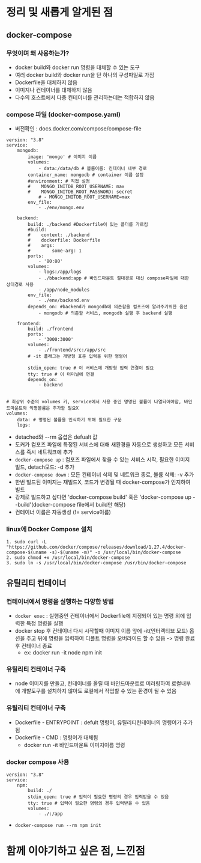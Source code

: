 # 정리 및 새롭게 알게된 점
## docker-compose
### 무엇이며 왜 사용하는가?
- docker build와 docker run 명령을 대체할 수 있는 도구
- 여러 docker build와 docker run을 단 하나의 구성파일로 가짐
- Dockerfile을 대체하지 않음
- 이미지나 컨테이너를 대체하지 않음
- 다수의 호스트에서 다중 컨테이너를 관리하는데는 적합하지 않음

### compose 파일 (docker-compose.yaml)
- 버전확인 : docs.docker.com/compose/compose-file
```docker
version: "3.8"
service:
    mongodb:
        image: 'mongo' # 이미지 이름
        volumes:
            - data:/data/db # 볼륨이름: 컨테이너 내부 경로
        container_name: mongodb # container 이름 설정
        #environment: # 직접 설정
        #    MONGO_INITDB_ROOT_USERNAME: max
        #    MONGO_INITDB_ROOT_PASSWORD: secret
            # - MONGO_INITDB_ROOT_USERNAME=max
        env_file:
            - ./env/mongo.env

    backend:
        build: ./backend #Dockerfile이 있는 폴더를 가르킴
        #build:
        #    context: ./backend
        #    dockerfile: Dockerfile
        #    args:
        #        some-arg: 1
        ports:
            - '80:80'
        volumes:
            - logs:/app/logs
            - ./bbackend:app # 바인드마운트 절대경로 대신 compose파일에 대한 상대경로 사용
            - /app/node_modules
        env_file:
            - ./env/backend.env
        depends_on: #backend가 mongodb에 의존함을 컴포즈에 알려주기위한 옵션
            - mongodb # 의존할 서비스, mongodb 실행 후 backend 실행 

    frontend:
        build: ./frontend
        ports:
            - '3000:3000'
        volumes:
            - ./frontend/src:/app/src
        # -it 플래그는 개방형 표준 입력을 위한 명령어

        stdin_open: true # 이 서비스에 개방형 입력 연결이 필요
        tty: true # 이 터미널에 연결
        depends_on:
            - backend


# 최상위 수준의 volumes 키, service에서 사용 중인 명명된 볼륨이 나열되어야함, 바인드마운트와 익명볼륨은 추가할 필요X
volumes: 
    data: # 명명된 볼륨을 인식하기 위해 필요한 구문
    logs:
```
- detached와 --rm 옵셥은 defualt 값
- 도커가 컴포즈 파일에 특정된 서비스에 대해 새환경을 자동으로 생성하고 모든 서비스를 즉시 네트워크에 추가
- `docker-compose up` : 컴포즈 파일에서 찾을 수 있는 서비스 시작, 필요한 이미지 빌드, detach모드: -d 추가
- `docker-compose down` : 모든 컨테이너 삭제 및 네트워크 종료, 볼륨 삭제: -v 추가
- 한번 빌드된 이미지는 재빌드X, 코드가 변경될 때 docker-compose가 인지하여 빌드
- 강제로 빌드하고 싶다면 'docker-compose build' 혹은 'docker-compose up --build'(docker-compose file에서 build만 해당)
- 컨테이너 이름은 자동생성 (!= service이름)

### linux에 Docker Compose 설치

~~~
1. sudo curl -L "https://github.com/docker/compose/releases/download/1.27.4/docker-compose-$(uname -s)-$(uname -m)" -o /usr/local/bin/docker-compose
2. sudo chmod +x /usr/local/bin/docker-compose
3. sudo ln -s /usr/local/bin/docker-compose /usr/bin/docker-compose
~~~

## 유틸리티 컨테이너
### 컨테이너에서 명령을 실행하는 다양한 방법
- `docker exec` : 실행중인 컨테이너에서 Dockerfile에 지정되어 있는 명령 외에 입력한 특정 명령을 실행
- docker stop 후 컨테이너 다시 시작할때 이미지 이름 앞에 -it(인터렉티브 모드) 옵션을 주고 뒤에 명령을 입력하여 디폴트 명령을 오버라이드 할 수 있음 -> 명령 완료 후 컨테이너 종료
    - ex: docker run -it node npm init
### 유틸리티 컨테이너 구축
- node 이미지를 만들고, 컨테이너를 올릴 때 바인드마운트로 미러링하여 로컬내부에 개발도구를 설치하지 않아도 로컬에서 작업할 수 있는 환경이 될 수 있음
### 유틸리티 컨테이너 구축
- Dockerfile - ENTRYPOINT : defult 명령어, 유틸리티컨테이너의 명령어가 추가됨
- Dockerfile - CMD : 명령어가 대체됨
    - docker run -it 바인드마운트 이미지이름 명령
### docker compose 사용
```docker
version: "3.8"
service:
    npm:
        build: ./
        stdin_open: true # 입력이 필요한 명령의 경우 입력받을 수 있음
        tty: true # 입력이 필요한 명령의 경우 입력받을 수 있음
        volumes:
            - ./:/app
```
- `docker-compose run --rm npm init`


# 함께 이야기하고 싶은 점, 느낀점

